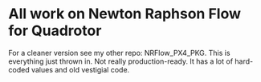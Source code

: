# All work on Newton Raphson Flow for Quadrotor

For a cleaner version see my other repo: NRFlow_PX4_PKG. This is everything just thrown in. Not really production-ready. It has a lot of hard-coded values and old vestigial code.

